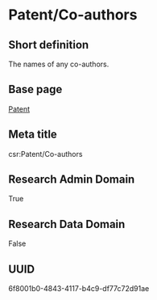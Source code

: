 # Patent/Co-authors
## Short definition
The names of any co-authors.
## Base page
[Patent](../../Objects/Patent.md)
## Meta title
csr:Patent/Co-authors
## Research Admin Domain
True
## Research Data Domain
False
## UUID
6f8001b0-4843-4117-b4c9-df77c72d91ae
